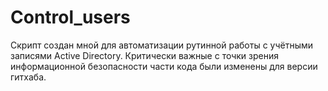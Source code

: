 # Control_users
Скрипт создан мной для автоматизации рутинной работы с учётными записями Active Directory.
Критически важные с точки зрения информационной безопасности части кода были изменены для версии гитхаба.
